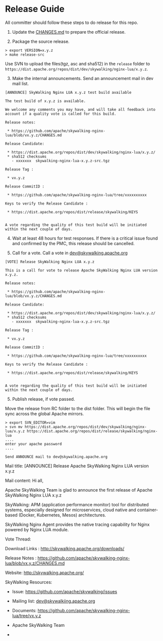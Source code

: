 # Release Guide
All committer should follow these steps to do release for this repo.

1. Update the [CHANGES.md](CHANGES.md) to prepare the official release. 

2. Package the source release.

```shell
> export VERSION=x.y.z
> make release-src
```

Use SVN to upload the files(tgz, asc and sha512) in the `release` folder to `https://dist.apache.org/repos/dist/dev/skywalking/nginx-lua/x.y.z`.

3. Make the internal announcements. Send an announcement mail in dev mail list.

```
[ANNOUNCE] SkyWalking Nginx LUA x.y.z test build available

The test build of x.y.z is available.

We welcome any comments you may have, and will take all feedback into
account if a quality vote is called for this build.

Release notes:

 * https://github.com/apache/skywalking-nginx-lua/blob/vx.y.z/CHANGES.md

Release Candidate:

 * https://dist.apache.org/repos/dist/dev/skywalking/nginx-lua/x.y.z/
 * sha512 checksums
   - xxxxxxx  skywalking-nginx-lua-x.y.z-src.tgz

Release Tag :

 * vx.y.z

Release CommitID :

 * https://github.com/apache/skywalking-nginx-lua/tree/xxxxxxxxxx

Keys to verify the Release Candidate :

 * https://dist.apache.org/repos/dist/release/skywalking/KEYS


A vote regarding the quality of this test build will be initiated
within the next couple of days.
```

4. Wait at least 48 hours for test responses. If there is a critical issue found and confirmed by the PMC, this release should be cancelled.

5. Call for a vote. Call a vote in dev@skywalking.apache.org

```
[VOTE] Release SkyWalking Nginx LUA x.y.z 

This is a call for vote to release Apache SkyWalking Nginx LUA version x.y.z.

Release notes:

 * https://github.com/apache/skywalking-nginx-lua/blob/vx.y.z/CHANGES.md

Release Candidate:

 * https://dist.apache.org/repos/dist/dev/skywalking/nginx-lua/x.y.z/
 * sha512 checksums
   - xxxxxxx  skywalking-nginx-lua-x.y.z-src.tgz

Release Tag :

 * vx.y.z

Release CommitID :

 * https://github.com/apache/skywalking-nginx-lua/tree/xxxxxxxxxx

Keys to verify the Release Candidate :

 * https://dist.apache.org/repos/dist/release/skywalking/KEYS


A vote regarding the quality of this test build will be initiated
within the next couple of days.
```

5. Publish release, if vote passed.

Move the release from RC folder to the dist folder. This will begin the file sync across the global Apache mirrors.
```
> export SVN_EDITOR=vim
> svn mv https://dist.apache.org/repos/dist/dev/skywalking/nginx-lua/x.y.z https://dist.apache.org/repos/dist/release/skywalking/nginx-lua
....
enter your apache password
....

Send ANNOUNCE mail to dev@skywalking.apache.org
```
Mail title: [ANNOUNCE] Release Apache SkyWalking Nginx LUA version x.y.z

Mail content:
Hi all,

Apache SkyWalking  Team is glad to announce the first release of Apache SkyWalking Nginx LUA x.y.z

SkyWalking: APM (application performance monitor) tool for distributed systems, 
especially designed for microservices, cloud native and container-based (Docker, Kubernetes, Mesos) architectures. 

SkyWalking Nginx Agent provides the native tracing capability for Nginx powered by Nginx LUA module.

Vote Thread: 

Download Links : http://skywalking.apache.org/downloads/

Release Notes : https://github.com/apache/skywalking-nginx-lua/blob/vx.y.z/CHANGES.md

Website: http://skywalking.apache.org/

SkyWalking Resources:
- Issue: https://github.com/apache/skywalking/issues
- Mailing list: dev@skywalkiing.apache.org
- Documents: https://github.com/apache/skywalking-nginx-lua/tree/vx.y.z


- Apache SkyWalking Team
- ```
